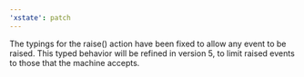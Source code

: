 ```yaml
---
'xstate': patch
---
```


The typings for the raise() action have been fixed to allow any event to be raised. This typed behavior will be refined in version 5, to limit raised events to those that the machine accepts.

